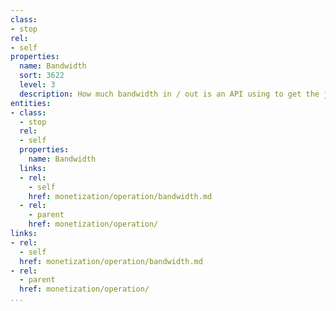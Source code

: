```yaml
---
class:
- stop
rel:
- self
properties:
  name: Bandwidth
  sort: 3622
  level: 3
  description: How much bandwidth in / out is an API using to get the job done.
entities:
- class:
  - stop
  rel:
  - self
  properties:
    name: Bandwidth
  links:
  - rel:
    - self
    href: monetization/operation/bandwidth.md
  - rel:
    - parent
    href: monetization/operation/
links:
- rel:
  - self
  href: monetization/operation/bandwidth.md
- rel:
  - parent
  href: monetization/operation/
...
```

